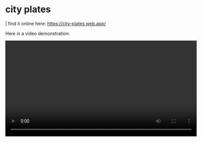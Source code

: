  # city plates

|  find it online here:
https://city-plates.web.app/


Here is a video demonstration:

<video width="600" controls>
  <source src="https://raw.githubusercontent.com/meniviner/city-plates/main/20240525_235241.mp4" type="video/mp4">
  Your browser does not support the video tag.
</video>
